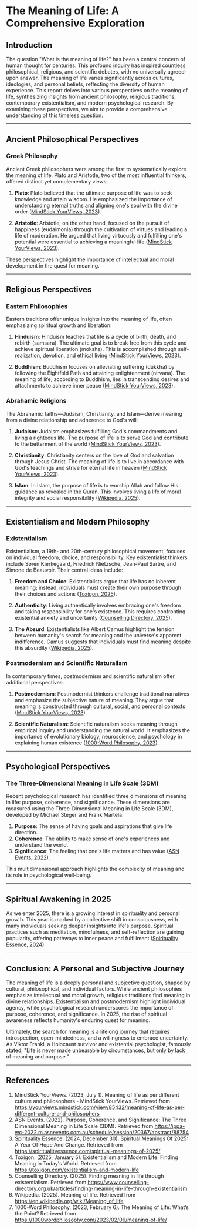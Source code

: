 # The Meaning of Life: A Comprehensive Exploration

## Introduction

The question "What is the meaning of life?" has been a central concern of human thought for centuries. This profound inquiry has inspired countless philosophical, religious, and scientific debates, with no universally agreed-upon answer. The meaning of life varies significantly across cultures, ideologies, and personal beliefs, reflecting the diversity of human experience. This report delves into various perspectives on the meaning of life, synthesizing insights from ancient philosophy, religious traditions, contemporary existentialism, and modern psychological research. By examining these perspectives, we aim to provide a comprehensive understanding of this timeless question.

---

## Ancient Philosophical Perspectives

### Greek Philosophy

Ancient Greek philosophers were among the first to systematically explore the meaning of life. Plato and Aristotle, two of the most influential thinkers, offered distinct yet complementary views:

1. **Plato**: Plato believed that the ultimate purpose of life was to seek knowledge and attain wisdom. He emphasized the importance of understanding eternal truths and aligning one's soul with the divine order ([MindStick YourViews, 2023](https://yourviews.mindstick.com/view/85432/meaning-of-life-as-per-different-culture-and-philosophers)).

2. **Aristotle**: Aristotle, on the other hand, focused on the pursuit of happiness (eudaimonia) through the cultivation of virtues and leading a life of moderation. He argued that living virtuously and fulfilling one's potential were essential to achieving a meaningful life ([MindStick YourViews, 2023](https://yourviews.mindstick.com/view/85432/meaning-of-life-as-per-different-culture-and-philosophers)).

These perspectives highlight the importance of intellectual and moral development in the quest for meaning.

---

## Religious Perspectives

### Eastern Philosophies

Eastern traditions offer unique insights into the meaning of life, often emphasizing spiritual growth and liberation:

1. **Hinduism**: Hinduism teaches that life is a cycle of birth, death, and rebirth (samsara). The ultimate goal is to break free from this cycle and achieve spiritual liberation (moksha). This is accomplished through self-realization, devotion, and ethical living ([MindStick YourViews, 2023](https://yourviews.mindstick.com/view/85432/meaning-of-life-as-per-different-culture-and-philosophers)).

2. **Buddhism**: Buddhism focuses on alleviating suffering (dukkha) by following the Eightfold Path and attaining enlightenment (nirvana). The meaning of life, according to Buddhism, lies in transcending desires and attachments to achieve inner peace ([MindStick YourViews, 2023](https://yourviews.mindstick.com/view/85432/meaning-of-life-as-per-different-culture-and-philosophers)).

### Abrahamic Religions

The Abrahamic faiths—Judaism, Christianity, and Islam—derive meaning from a divine relationship and adherence to God's will:

1. **Judaism**: Judaism emphasizes fulfilling God's commandments and living a righteous life. The purpose of life is to serve God and contribute to the betterment of the world ([MindStick YourViews, 2023](https://yourviews.mindstick.com/view/85432/meaning-of-life-as-per-different-culture-and-philosophers)).

2. **Christianity**: Christianity centers on the love of God and salvation through Jesus Christ. The meaning of life is to live in accordance with God's teachings and strive for eternal life in heaven ([MindStick YourViews, 2023](https://yourviews.mindstick.com/view/85432/meaning-of-life-as-per-different-culture-and-philosophers)).

3. **Islam**: In Islam, the purpose of life is to worship Allah and follow His guidance as revealed in the Quran. This involves living a life of moral integrity and social responsibility ([Wikipedia, 2025](https://en.wikipedia.org/wiki/Meaning_of_life)).

---

## Existentialism and Modern Philosophy

### Existentialism

Existentialism, a 19th- and 20th-century philosophical movement, focuses on individual freedom, choice, and responsibility. Key existentialist thinkers include Søren Kierkegaard, Friedrich Nietzsche, Jean-Paul Sartre, and Simone de Beauvoir. Their central ideas include:

1. **Freedom and Choice**: Existentialists argue that life has no inherent meaning; instead, individuals must create their own purpose through their choices and actions ([Toxigon, 2025](https://toxigon.com/existentialism-and-modern-life)).

2. **Authenticity**: Living authentically involves embracing one's freedom and taking responsibility for one's existence. This requires confronting existential anxiety and uncertainty ([Counselling Directory, 2025](https://www.counselling-directory.org.uk/articles/finding-meaning-in-life-through-existentialism)).

3. **The Absurd**: Existentialists like Albert Camus highlight the tension between humanity's search for meaning and the universe's apparent indifference. Camus suggests that individuals must find meaning despite this absurdity ([Wikipedia, 2025](https://en.wikipedia.org/wiki/Meaning_of_life)).

### Postmodernism and Scientific Naturalism

In contemporary times, postmodernism and scientific naturalism offer additional perspectives:

1. **Postmodernism**: Postmodernist thinkers challenge traditional narratives and emphasize the subjective nature of meaning. They argue that meaning is constructed through cultural, social, and personal contexts ([MindStick YourViews, 2023](https://yourviews.mindstick.com/view/85432/meaning-of-life-as-per-different-culture-and-philosophers)).

2. **Scientific Naturalism**: Scientific naturalism seeks meaning through empirical inquiry and understanding the natural world. It emphasizes the importance of evolutionary biology, neuroscience, and psychology in explaining human existence ([1000-Word Philosophy, 2023](https://1000wordphilosophy.com/2023/02/06/meaning-of-life/)).

---

## Psychological Perspectives

### The Three-Dimensional Meaning in Life Scale (3DM)

Recent psychological research has identified three dimensions of meaning in life: purpose, coherence, and significance. These dimensions are measured using the Three-Dimensional Meaning in Life Scale (3DM), developed by Michael Steger and Frank Martela:

1. **Purpose**: The sense of having goals and aspirations that give life direction.
2. **Coherence**: The ability to make sense of one's experiences and understand the world.
3. **Significance**: The feeling that one's life matters and has value ([ASN Events, 2022](https://ippa-wc-2022.m.asnevents.com.au/schedule/session/20367/abstract/88754)).

This multidimensional approach highlights the complexity of meaning and its role in psychological well-being.

---

## Spiritual Awakening in 2025

As we enter 2025, there is a growing interest in spirituality and personal growth. This year is marked by a collective shift in consciousness, with many individuals seeking deeper insights into life's purpose. Spiritual practices such as meditation, mindfulness, and self-reflection are gaining popularity, offering pathways to inner peace and fulfillment ([Spirituality Essence, 2024](https://spiritualityessence.com/spiritual-meanings-of-2025/)).

---

## Conclusion: A Personal and Subjective Journey

The meaning of life is a deeply personal and subjective question, shaped by cultural, philosophical, and individual factors. While ancient philosophies emphasize intellectual and moral growth, religious traditions find meaning in divine relationships. Existentialism and postmodernism highlight individual agency, while psychological research underscores the importance of purpose, coherence, and significance. In 2025, the rise of spiritual awareness reflects humanity's enduring quest for meaning.

Ultimately, the search for meaning is a lifelong journey that requires introspection, open-mindedness, and a willingness to embrace uncertainty. As Viktor Frankl, a Holocaust survivor and existential psychologist, famously stated, "Life is never made unbearable by circumstances, but only by lack of meaning and purpose."

---

## References

1. MindStick YourViews. (2023, July 1). Meaning of life as per different culture and philosophers - MindStick YourViews. Retrieved from https://yourviews.mindstick.com/view/85432/meaning-of-life-as-per-different-culture-and-philosophers  
2. ASN Events. (2022). Purpose, Coherence, and Significance: The Three Dimensional Meaning in Life Scale (3DM). Retrieved from https://ippa-wc-2022.m.asnevents.com.au/schedule/session/20367/abstract/88754  
3. Spirituality Essence. (2024, December 30). Spiritual Meanings Of 2025: A Year Of Hope And Change. Retrieved from https://spiritualityessence.com/spiritual-meanings-of-2025/  
4. Toxigon. (2025, January 5). Existentialism and Modern Life: Finding Meaning in Today's World. Retrieved from https://toxigon.com/existentialism-and-modern-life  
5. Counselling Directory. (2025). Finding meaning in life through existentialism. Retrieved from https://www.counselling-directory.org.uk/articles/finding-meaning-in-life-through-existentialism  
6. Wikipedia. (2025). Meaning of life. Retrieved from https://en.wikipedia.org/wiki/Meaning_of_life  
7. 1000-Word Philosophy. (2023, February 6). The Meaning of Life: What’s the Point? Retrieved from https://1000wordphilosophy.com/2023/02/06/meaning-of-life/  